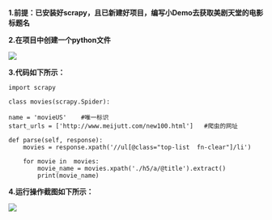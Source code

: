 **1.前提：已安装好scrapy，且已新建好项目，编写小Demo去获取美剧天堂的电影标题名**

**2.在项目中创建一个python文件**

![](https://i.imgur.com/0qQig4f.png)

**3.代码如下所示：**

```import scrapy```

```class movies(scrapy.Spider):```

    name = 'movieUS'    #唯一标识
    start_urls = ['http://www.meijutt.com/new100.html']   #爬虫的网址

    def parse(self, response):
        movies = response.xpath('//ul[@class="top-list  fn-clear"]/li')

        for movie in  movies:
            movie_name = movies.xpath('./h5/a/@title').extract()
            print(movie_name)
**4.运行操作截图如下所示：**

![](https://i.imgur.com/qnE9TMJ.png)

 

